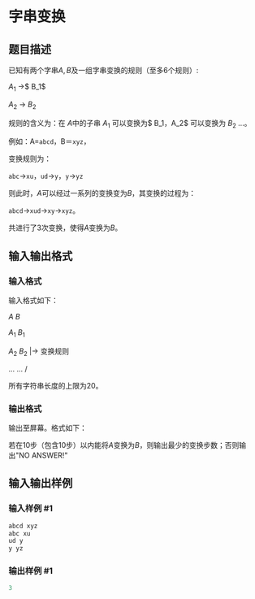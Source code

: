 # 字串变换

## 题目描述

已知有两个字串$A,B$及一组字串变换的规则（至多$6$个规则）:

$A_1$ ->$ B_1$

$A_2$ -> $B_2$

规则的含义为：在 $A$中的子串 $A_1$ 可以变换为$ B_1$，$A_2$ 可以变换为 $B_2$ …。

例如：A=`abcd`，B＝`xyz`，

变换规则为：

`abc`→`xu`，`ud`→`y`，`y`→`yz`

则此时，$A$可以经过一系列的变换变为$B$，其变换的过程为：

`abcd`→`xud`→`xy`→`xyz`。

共进行了$3$次变换，使得$A$变换为$B$。

## 输入输出格式

### 输入格式

输入格式如下：

$A$ $B$

$A_1$ $B_1$

$A_2$ $B_2$ |-> 变换规则

... ... /

所有字符串长度的上限为$20$。

### 输出格式

输出至屏幕。格式如下：

若在$10$步（包含$10$步）以内能将$A$变换为$B$，则输出最少的变换步数；否则输出"NO ANSWER!"

## 输入输出样例

### 输入样例 #1

```cpp
abcd xyz
abc xu
ud y
y yz

```
### 输出样例 #1

```cpp
3

```
